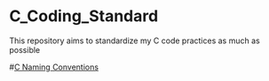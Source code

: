 # C_Coding_Standard
This repository aims to standardize my C code practices as much as possible

#[C Naming Conventions](Naming_Conventions.md)
